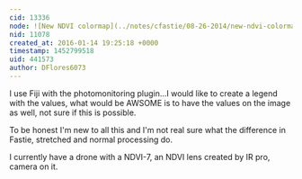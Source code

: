 ```yaml
---
cid: 13336
node: ![New NDVI colormap](../notes/cfastie/08-26-2014/new-ndvi-colormap)
nid: 11078
created_at: 2016-01-14 19:25:18 +0000
timestamp: 1452799518
uid: 441573
author: DFlores6073
---
```


I use Fiji with the photomonitoring plugin...I would like to create a legend with the values, what would be AWSOME is to have the values on the image as well, not sure if this is possible.

To be honest I'm new to all this and I'm not real sure what the difference in Fastie, stretched and normal processing do.

I currently have a drone with a NDVI-7, an NDVI lens created by IR pro, camera on it.